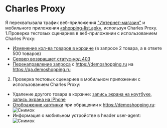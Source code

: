 # Charles Proxy
Я перехватывала трафик веб-приложения ["Интернет-магазин"](https://qa.demoshopping.ru/) и мобильного приложения [«shopping-list.apk»](https://drive.google.com/file/d/1BEta0NqWVn_T54jboSk0naTaKNvVeVRf/view?usp=drive_link), используя Charles Proxy. 
1.Проверка тестовых сценариев в веб-приложении с использованием Charles Proxy:
- [Изменение кол-ва товаров в корзине](https://drive.google.com/file/d/1Q-CMAjH7enYCwFjw_vA4TH0Drgt01KWB/view?usp=drive_link) (в запросе 2 товара, а в ответе 500 товаров) 
- [Сервер возвращает статус-код 403](https://drive.google.com/file/d/1dM2KPw3cNyAjc8CvrOWGrod57_Z8Buov/view?usp=drive_link)
- [Перенаправление запроса](https://drive.google.com/file/d/1lijB5DmsuaocM77r3lK6YmXvsyjkbG-z/view?usp=drive_link) с https://demoshopping.ru на https://qa.demoshopping.ru 
2. Проверка тестовых сценариев в мобильном приложении с использованием Charles Proxy:
- Удаление другого товара в корзине: [запись экрана на ноутбуке](https://drive.google.com/file/d/1Ay3jTjS3w0k3QxvuUukKpwiptHbIxG90/view?usp=drive_link), [запись экрана на iPhone](https://drive.google.com/file/d/1B-PCV1-t2UK2NZJ2NNvWzHRl9odxCp92/view?usp=drive_link)
- [Отображение картинки](https://drive.google.com/file/d/17Fvn2A9xiMrGMRj4zNmgBmueMhd2v3tV/view?usp=drive_link) при обращении к  https://demoshopping.ru: ![Снимок](https://github.com/VikaDov/mobile/assets/118528449/7ae4a740-5964-41fa-b043-286483864be0)
- Информация о мобильном устройстве в header user-agent: ![Снимок](https://github.com/VikaDov/mobile/assets/118528449/b1e6e724-0bce-4382-878c-6bd37ea31b76)  
